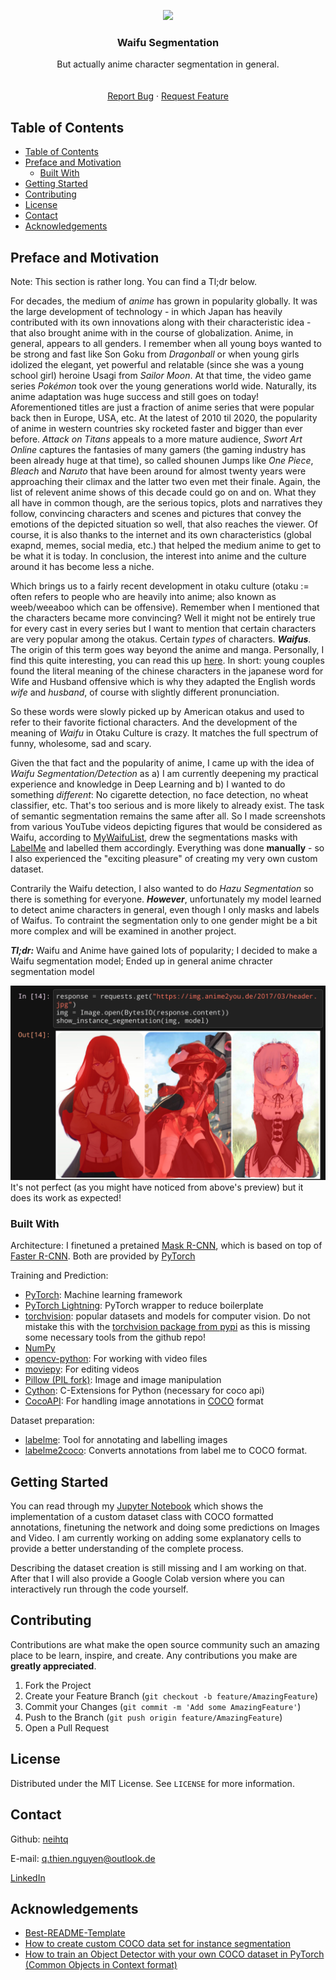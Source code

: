<p align="center">
  <a href="https://github.com/Neihtq/waifu-segmentation/">
    <img src="./preview.gif">
  </a>
  <h3 align="center">Waifu Segmentation</h3>

  <p align="center">
    But actually anime character segmentation in general.
    <br />
    <br />
    <br />
    <a href="https://github.com/Neihtq/waifu-segmentation/issues">Report Bug</a>
    ·
    <a href="https://github.com/Neihtq/waifu-segmentation/issues">Request Feature</a>
  </p>
</p>

<!-- TABLE OF CONTENTS -->
## Table of Contents

- [Table of Contents](#table-of-contents)
- [Preface and Motivation](#preface-and-motivation)
  - [Built With](#built-with)
- [Getting Started](#getting-started)
- [Contributing](#contributing)
- [License](#license)
- [Contact](#contact)
- [Acknowledgements](#acknowledgements)



<!-- ABOUT THE PROJECT -->
## Preface and Motivation
Note: This section is rather long. You can find a Tl;dr below.

For decades, the medium of *anime* has grown in popularity globally. It was the large development of technology - in which Japan has heavily contributed with its own innovations along with their characteristic idea - that also brought anime with in the course of globalization. Anime, in general, appears to all genders. I remember when all young boys wanted to be strong and fast like Son Goku from *Dragonball* or when young girls idolized the elegant, yet powerful and relatable (since she was a young school girl) heroine Usagi from *Sailor Moon*. At that time, the video game series *Pokémon* took over the young generations world wide. Naturally, its anime adaptation was huge success and still goes on today! Aforementioned titles are just a fraction of anime series that were popular back then in Europe, USA, etc. At the latest of 2010 til 2020, the popularity of anime in western countries sky rocketed faster and bigger than ever before. *Attack on Titans* appeals to a more mature audience, *Swort Art Online* captures the fantasies of many gamers (the gaming industry has been already huge at that time), so called shounen Jumps like *One Piece*, *Bleach* and *Naruto* that have been around for almost twenty years were approaching their climax and the latter two even met their finale. Again, the list of relevent anime shows of this decade could go on and on. What they all have in common though, are the serious topics, plots and narratives they follow, convincing characters and scenes and pictures that convey the emotions of the depicted situation so well, that also reaches the viewer. Of course, it is also thanks to the internet and its own characteristics (global exapnd, memes, social media, etc.) that helped the medium anime to get to be what it is today. In conclusion, the interest into anime and the culture around it has become less a niche.

Which brings us to a fairly recent development in otaku culture (otaku := often refers to people who are heavily into anime; also known as weeb/weeaboo which can be offensive). Remember when I mentioned that the characters became more convincing? Well it might not be entirely true for every cast in every series but I want to mention that certain characters are very popular among the otakus. Certain *types* of characters. ***Waifus***. The origin of this term goes way beyond the anime and manga. Personally, I find this quite interesting, you can read this up [here](https://www.japanpowered.com/otaku-culture/what-waifu-means). In short: young couples found the literal meaning of the chinese characters in the japanese word for Wife and Husband offensive which is why they adapted the English words *wife* and *husband*, of course with slightly different pronunciation.

So these words were slowly picked up by American otakus and used to refer to their favorite fictional characters. And the development of the meaning of *Waifu* in Otaku Culture is crazy. It matches the full spectrum of funny, wholesome, sad and scary. 

Given the that fact and the popularity of anime, I came up with the idea of *Waifu Segmentation/Detection* as a) I am currently deepening my practical experience and knowledge in Deep Learning and b) I wanted to do something *different*: No cigarette detection, no face detection, no wheat classifier, etc. That's too serious and is more likely to already exist. The task of semantic segmentation remains the same after all. So I made screenshots from various YouTube videos depicting figures that would be considered as Waifu, according to [MyWaifuList](https://mywaifulist.moe/popular), drew the segmentations masks with [LabelMe](https://github.com/wkentaro/labelme) and labelled them accordingly. Everything was done **manually** - so I also experienced the "exciting pleasure" of creating my very own custom dataset.

Contrarily the Waifu detection, I also wanted to do *Hazu Segmentation* so there is something for everyone. ***However***, unfortunately my model learned to detect anime characters in general, even though I only masks and labels of Waifus. To contraint the segmentation only to one gender might be a bit more complex and will be examined in another project.

***Tl;dr:*** Waifu and Anime have gained lots of popularity; I decided to make a Waifu segmentation model; Ended up in general anime chracter segmentation model

![screenshot](screenshot.png)
It's not perfect (as you might have noticed from above's preview) but it does its work as expected!

### Built With
Architecture:
I finetuned a pretained [Mask R-CNN](https://arxiv.org/abs/1703.06870), which is based on top of [Faster R-CNN](https://arxiv.org/abs/1506.01497). Both are provided by [PyTorch](https://pytorch.org/)

Training and Prediction:
* [PyTorch](https://pytorch.org/): Machine learning framework
* [PyTorch Lightning](https://github.com/PyTorchLightning/pytorch-lightning): PyTorch wrapper to reduce boilerplate
* [torchvision](https://github.com/pytorch/vision.git): popular datasets and models for computer vision. Do not mistake this with the [torchvision package from pypi](https://pypi.org/project/torchvision/) as this is missing some necessary tools from the github repo!
* [NumPy](https://numpy.org/)
* [opencv-python](https://github.com/skvark/opencv-python): For working with video files
* [moviepy](https://github.com/Zulko/moviepy): For editing videos
* [Pillow (PIL fork)](https://python-pillow.org/): Image and image manipulation
* [Cython](https://cython.org/): C-Extensions for Python (necessary for coco api)
* [CocoAPI](https://github.com/cocodataset/cocoapi): For handling image annotations in [COCO](https://cocodataset.org/#home) format

Dataset preparation:
* [labelme](https://github.com/wkentaro/labelme): Tool for annotating and labelling images
* [labelme2coco](https://github.com/Tony607/labelme2coco): Converts annotations from label me to COCO format.




<!-- GETTING STARTED -->
## Getting Started
You can read through my [Jupyter Notebook](https://github.com/Neihtq/waifu-segmentation/blob/master/Segmentation.ipynb) which shows the implementation of a custom dataset class with COCO formatted annotations, finetuning the network and doing some predictions on Images and Video. I am currently working on adding some explanatory cells to provide a better understanding of the complete process.

Describing the dataset creation is still missing and I am working on that. After that I will also provide a Google Colab version where you can interactively run through the code yourself.

## Contributing

Contributions are what make the open source community such an amazing place to be learn, inspire, and create. Any contributions you make are **greatly appreciated**.

1. Fork the Project
2. Create your Feature Branch (`git checkout -b feature/AmazingFeature`)
3. Commit your Changes (`git commit -m 'Add some AmazingFeature'`)
4. Push to the Branch (`git push origin feature/AmazingFeature`)
5. Open a Pull Request



<!-- LICENSE -->
## License

Distributed under the MIT License. See `LICENSE` for more information.


<!-- CONTACT -->
## Contact
Github: [neihtq](https://github.com/Neihtq)

E-mail: q.thien.nguyen@outlook.de

[LinkedIn](https://www.linkedin.com/feed/)

## Acknowledgements
* [Best-README-Template](https://github.com/othneildrew/Best-README-Template#license)
* [How to create custom COCO data set for instance segmentation](https://www.dlology.com/blog/how-to-create-custom-coco-data-set-for-instance-segmentation/)
* [How to train an Object Detector with your own COCO dataset in PyTorch (Common Objects in Context format)](https://medium.com/fullstackai/how-to-train-an-object-detector-with-your-own-coco-dataset-in-pytorch-319e7090da5)
